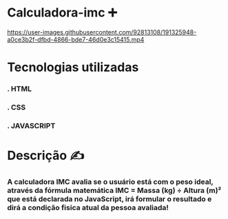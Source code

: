 # Calculadora-imc ➕

https://user-images.githubusercontent.com/92813108/191325948-a0ce3b2f-dfbd-4866-bde7-46d0e3c15415.mp4

# Tecnologias utilizadas

### . HTML

### . CSS

### . JAVASCRIPT

# Descrição ✍️

### A calculadora IMC avalia se o usuário está com o peso ideal, através da fórmula matemática IMC = Massa (kg) ÷ Altura (m)² que está declarada no JavaScript, irá formular o resultado e dirá a condição fisica atual da pessoa avaliada!
